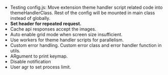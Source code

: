 - Testing config.js: Move extension theme handler script related code into themeHandlerClass. Rest of the config will be mounted in main class instead of globally.
- **Set header for repeated request.**
- Cache api responses accept the images.
- Auto enable grid mode when screen size insufficient.
- Use workers for theme handler scripts for parallelism.
- Custom error handling. Custom error class and error handler function in utils.
- ARgument to print keymap.
- Disable notification
- User agr to set process limit.

